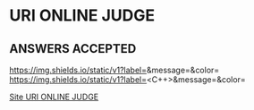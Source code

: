 # URI ONLINE JUDGE 

## ANSWERS ACCEPTED

https://img.shields.io/static/v1?label=<URI>&message=<MESSAGE>&color=<RED>
https://img.shields.io/static/v1?label=<C++>&message=<MESSAGE>&color=<GREEN>

[Site URI ONLINE JUDGE](https://www.urionlinejudge.com.br)